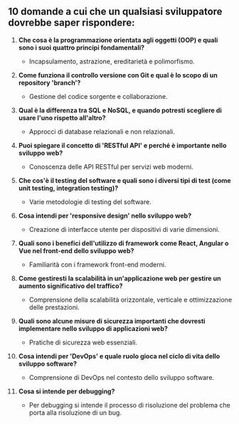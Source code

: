 ## 10 domande a cui che un qualsiasi sviluppatore dovrebbe saper rispondere:


1. **Che cosa è la programmazione orientata agli oggetti (OOP) e quali sono i suoi quattro principi fondamentali?**
   - Incapsulamento, astrazione, ereditarietà e polimorfismo.

2. **Come funziona il controllo versione con Git e qual è lo scopo di un repository 'branch'?**
   - Gestione del codice sorgente e collaborazione.

3. **Qual è la differenza tra SQL e NoSQL, e quando potresti scegliere di usare l'uno rispetto all'altro?**
   - Approcci di database relazionali e non relazionali.

4. **Puoi spiegare il concetto di 'RESTful API' e perché è importante nello sviluppo web?**
   - Conoscenza delle API RESTful per servizi web moderni.

5. **Che cos'è il testing del software e quali sono i diversi tipi di test (come unit testing, integration testing)?**
   - Varie metodologie di testing del software.

6. **Cosa intendi per 'responsive design' nello sviluppo web?**
   - Creazione di interfacce utente per dispositivi di varie dimensioni.

7. **Quali sono i benefici dell'utilizzo di framework come React, Angular o Vue nel front-end dello sviluppo web?**
   - Familiarità con i framework front-end moderni.

8. **Come gestiresti la scalabilità in un'applicazione web per gestire un aumento significativo del traffico?**
   - Comprensione della scalabilità orizzontale, verticale e ottimizzazione delle prestazioni.

9. **Quali sono alcune misure di sicurezza importanti che dovresti implementare nello sviluppo di applicazioni web?**
   - Pratiche di sicurezza web essenziali.

10. **Cosa intendi per 'DevOps' e quale ruolo gioca nel ciclo di vita dello sviluppo software?**
    - Comprensione di DevOps nel contesto dello sviluppo software.

11. **Cosa si intende per debugging?**
    - Per debugging si intende il processo di risoluzione del problema che porta alla risoluzione di un bug.
